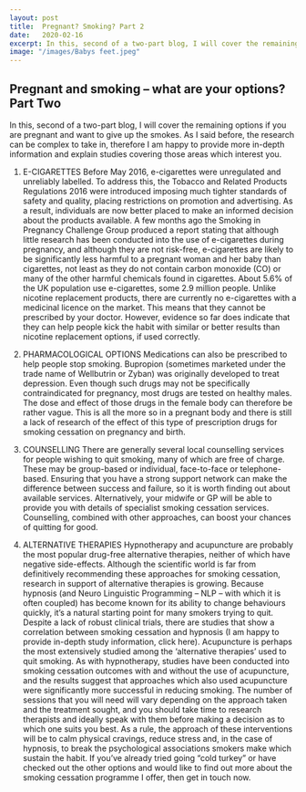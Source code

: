 ```yaml
---
layout: post
title:  Pregnant? Smoking? Part 2
date:   2020-02-16
excerpt: In this, second of a two-part blog, I will cover the remaining options if you are pregnant and want to give up the smokes. As I said before, the research can be complex to take in, therefore I am happy to provide more in-depth information and explain studies covering those areas which interest you.  
image: "/images/Babys feet.jpeg"
---
```

## Pregnant and smoking – what are your options? Part Two

In this, second of a two-part blog, I will cover the remaining options if you are pregnant and want to give up the smokes. As I said before, the research can be complex to take in, therefore I am happy to provide more in-depth information and explain studies covering those areas which interest you.

1. E-CIGARETTES
Before May 2016, e-cigarettes were unregulated and unreliably labelled. To address this, the Tobacco and Related Products Regulations 2016 were introduced imposing much tighter standards of safety and quality, placing restrictions on promotion and advertising. As a result, individuals are now better placed to make an informed decision about the products available.
A few months ago the Smoking in Pregnancy Challenge Group produced a report stating that although little research has been conducted into the use of e-cigarettes during pregnancy, and although they are not risk-free, e-cigarettes are likely to be significantly less harmful to a pregnant woman and her baby than cigarettes, not least as they do not contain carbon monoxide (CO) or many of the other harmful chemicals found in cigarettes.
About 5.6% of the UK population use e-cigarettes, some 2.9 million people. Unlike nicotine replacement products, there are currently no e-cigarettes with a medicinal licence on the market. This means that they cannot be prescribed by your doctor. However, evidence so far does indicate that they can help people kick the habit with similar or better results than nicotine replacement options, if used correctly.

2. PHARMACOLOGICAL OPTIONS
Medications can also be prescribed to help people stop smoking. Bupropion (sometimes marketed under the trade name of Wellbutrin or Zyban) was originally developed to treat depression. Even though such drugs may not be specifically contraindicated for pregnancy, most drugs are tested on healthy males. The dose and effect of those drugs in the female body can therefore be rather vague. This is all the more so in a pregnant body and there is still a lack of research of the effect of this type of prescription drugs for smoking cessation on pregnancy and birth.

3. COUNSELLING
There are generally several local counselling services for people wishing to quit smoking, many of which are free of charge. These may be group-based or individual, face-to-face or telephone-based. Ensuring that you have a strong support network can make the difference between success and failure, so it is worth finding out about available services. Alternatively, your midwife or GP will be able to provide you with details of specialist smoking cessation services.
Counselling, combined with other approaches, can boost your chances of quitting for good.

4. ALTERNATIVE THERAPIES
Hypnotherapy and acupuncture are probably the most popular drug-free alternative therapies, neither of which have negative side-effects.
Although the scientific world is far from definitively recommending these approaches for smoking cessation, research in support of alternative therapies is growing.
Because hypnosis (and Neuro Linguistic Programming – NLP – with which it is often coupled) has become known for its ability to change behaviours quickly, it’s a natural starting point for many smokers trying to quit. Despite a lack of robust clinical trials, there are studies that show a correlation between smoking cessation and hypnosis (I am happy to provide in-depth study information, click here).
Acupuncture is perhaps the most extensively studied among the ‘alternative therapies’ used to quit smoking. As with hypnotherapy, studies have been conducted into smoking cessation outcomes with and without the use of acupuncture, and the results suggest that approaches which also used acupuncture were significantly more successful in reducing smoking.
The number of sessions that you will need will vary depending on the approach taken and the treatment sought, and you should take time to research therapists and ideally speak with them before making a decision as to which one suits you best. As a rule, the approach of these interventions will be to calm physical cravings, reduce stress and, in the case of hypnosis, to break the psychological associations smokers make which sustain the habit.
If you’ve already tried going “cold turkey” or have checked out the other options and would like to find out more about the smoking cessation programme I offer, then get in touch now.